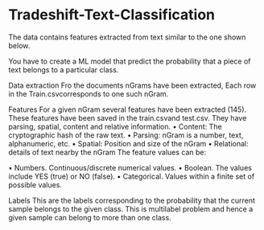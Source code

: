 # Tradeshift-Text-Classification


The data contains features extracted from text similar to the one shown
below.

You have to create a ML model that predict the probability that a piece of
text belongs to a particular class.

Data extraction
Fro the documents nGrams have been extracted, Each row in the
Train.csvcorresponds to one such nGram.

Features
For a given nGram several features have been extracted (145). These
features have been saved in the train.csvand test.csv. They have
parsing, spatial, content and relative information.
• Content: The cryptographic hash of the raw text.
• Parsing: nGram is a number, text, alphanumeric, etc.
• Spatial: Position and size of the nGram
• Relational: details of text nearby the nGram
The feature values can be:

• Numbers. Continuous/discrete numerical values.
• Boolean. The values include YES (true) or NO (false).
• Categorical. Values within a finite set of possible values.

Labels
This are the labels corresponding to the probability that the current
sample belongs to the given class. This is multilabel problem and hence
a given sample can belong to more than one class.
